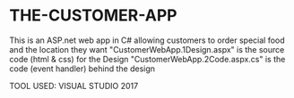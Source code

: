 # THE-CUSTOMER-APP
This is an ASP.net web app in C# allowing customers to order special food and the location they want 
"CustomerWebApp.1Design.aspx" is the source code (html & css) for the Design 
"CustomerWebApp.2Code.aspx.cs" is the code (event handler) behind the design 

TOOL USED: VISUAL STUDIO 2017
